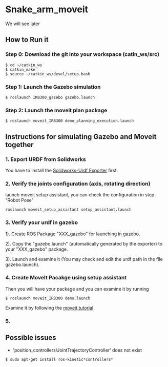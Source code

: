 # Snake_arm_moveit
We will see later

## How to Run it
### Step 0: Download the git into your workspace (catin_ws/src)
```
$ cd ~/catkin_ws
$ catkin_make
$ source ~/catkin_ws/devel/setup.bash
```
### Step 1: Launch the Gazebo simulation
```
$ roslaunch IRB300_gazebo gazebo.launch
```
### Step 2: Launch the moveit plan package
```
$ roslaunch moveit_IRB300 demo_planning_execution.launch
```

## Instructions for simulating Gazebo and Moveit together
### 1. Export URDF from Solidworks
You have to install the [Solidworks-Urdf Exporter](http://wiki.ros.org/sw_urdf_exporter) first.

### 2. Verify the joints configuration (axis, rotating direction)
launch moveit setup assistant, you can check the configuration in step "Robot Pose"
```
roslaunch moveit_setup_assistant setup_assistant.launch
```
### 3. Verify your urdf in gazebo
1). Create ROS Package "XXX_gazebo" for launching in gazebo.

2). Copy the "gazebo.launch" (automatically generated by the exporter) to your "XXX_gazebo" package.

3). Launch and examine it (You may check and edit the urdf path in the file gazebo.launch).

### 4. Create MoveIt Pacakge using setup assistant
Then you will have your package and you can examine it by running
```
$ roslaunch moveit_IRB300 demo.launch
```
Examine it by following the [moveit tutorial](http://docs.ros.org/kinetic/api/moveit_tutorials/html/doc/quickstart_in_rviz/quickstart_in_rviz_tutorial.html#getting-started)

### 5. 

## Possible issues

* 'position_controllers/JointTrajectoryController' does not exist
```
$ sudo apt-get install ros-kinetic*controllers*
```
